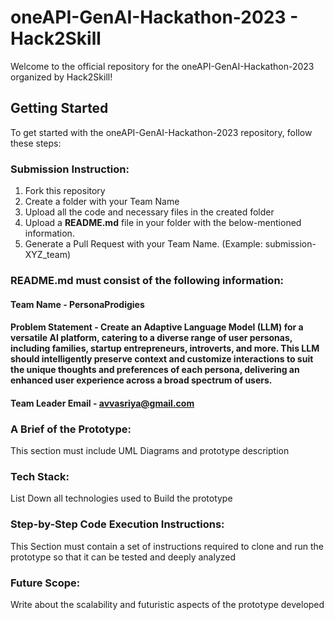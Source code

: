 # oneAPI-GenAI-Hackathon-2023 - Hack2Skill

Welcome to the official repository for the oneAPI-GenAI-Hackathon-2023 organized by Hack2Skill!

## Getting Started

To get started with the oneAPI-GenAI-Hackathon-2023 repository, follow these steps:

### Submission Instruction:
  1. Fork this repository
  2. Create a folder with your Team Name
  3. Upload all the code and necessary files in the created folder
  4. Upload a **README.md** file in your folder with the below-mentioned information.
  5. Generate a Pull Request with your Team Name. (Example: submission-XYZ_team)

### README.md must consist of the following information:

#### Team Name - **PersonaProdigies**
#### Problem Statement - **Create an Adaptive Language Model (LLM) for a versatile AI platform, catering to a diverse range of user personas, including families, startup entrepreneurs, introverts, and more. This LLM should intelligently preserve context and customize interactions to suit the unique thoughts and preferences of each persona, delivering an enhanced user experience across a broad spectrum of users.**
#### Team Leader Email - **avvasriya@gmail.com**

### A Brief of the Prototype:
  This section must include UML Diagrams and prototype description
  
### Tech Stack: 
   List Down all technologies used to Build the prototype
   
### Step-by-Step Code Execution Instructions:
  This Section must contain a set of instructions required to clone and run the prototype so that it can be tested and deeply analyzed
  
### Future Scope:
   Write about the scalability and futuristic aspects of the prototype developed
